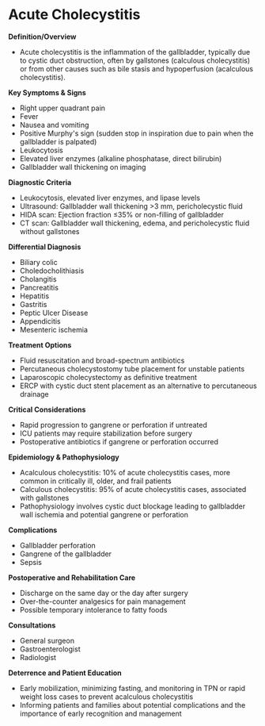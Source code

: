 # Acute Cholecystitis

**Definition/Overview**
- Acute cholecystitis is the inflammation of the gallbladder, typically due to cystic duct obstruction, often by gallstones (calculous cholecystitis) or from other causes such as bile stasis and hypoperfusion (acalculous cholecystitis).

**Key Symptoms & Signs**
- Right upper quadrant pain
- Fever
- Nausea and vomiting
- Positive Murphy's sign (sudden stop in inspiration due to pain when the gallbladder is palpated)
- Leukocytosis
- Elevated liver enzymes (alkaline phosphatase, direct bilirubin)
- Gallbladder wall thickening on imaging

**Diagnostic Criteria**
- Leukocytosis, elevated liver enzymes, and lipase levels
- Ultrasound: Gallbladder wall thickening >3 mm, pericholecystic fluid
- HIDA scan: Ejection fraction ≤35% or non-filling of gallbladder
- CT scan: Gallbladder wall thickening, edema, and pericholecystic fluid without gallstones

**Differential Diagnosis**
- Biliary colic
- Choledocholithiasis
- Cholangitis
- Pancreatitis
- Hepatitis
- Gastritis
- Peptic Ulcer Disease
- Appendicitis
- Mesenteric ischemia

**Treatment Options**
- Fluid resuscitation and broad-spectrum antibiotics
- Percutaneous cholecystostomy tube placement for unstable patients
- Laparoscopic cholecystectomy as definitive treatment
- ERCP with cystic duct stent placement as an alternative to percutaneous drainage

**Critical Considerations**
- Rapid progression to gangrene or perforation if untreated
- ICU patients may require stabilization before surgery
- Postoperative antibiotics if gangrene or perforation occurred

**Epidemiology & Pathophysiology**
- Acalculous cholecystitis: 10% of acute cholecystitis cases, more common in critically ill, older, and frail patients
- Calculous cholecystitis: 95% of acute cholecystitis cases, associated with gallstones
- Pathophysiology involves cystic duct blockage leading to gallbladder wall ischemia and potential gangrene or perforation

**Complications**
- Gallbladder perforation
- Gangrene of the gallbladder
- Sepsis

**Postoperative and Rehabilitation Care**
- Discharge on the same day or the day after surgery
- Over-the-counter analgesics for pain management
- Possible temporary intolerance to fatty foods

**Consultations**
- General surgeon
- Gastroenterologist
- Radiologist

**Deterrence and Patient Education**
- Early mobilization, minimizing fasting, and monitoring in TPN or rapid weight loss cases to prevent acalculous cholecystitis
- Informing patients and families about potential complications and the importance of early recognition and management